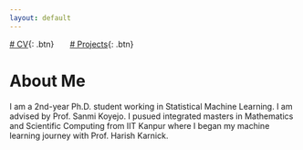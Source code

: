 ```yaml
---
layout: default
---
```


[# CV](./assets/docs/cv.pdf){: .btn}
&nbsp;&nbsp;&nbsp;&nbsp;&nbsp;&nbsp;[# Projects](./about.md){: .btn}

# About Me

I am a 2nd-year Ph.D. student working in Statistical Machine Learning. I am advised by Prof. Sanmi Koyejo. I pusued integrated masters in Mathematics and Scientific Computing from IIT Kanpur where I began my machine learning journey with Prof. Harish Karnick.

